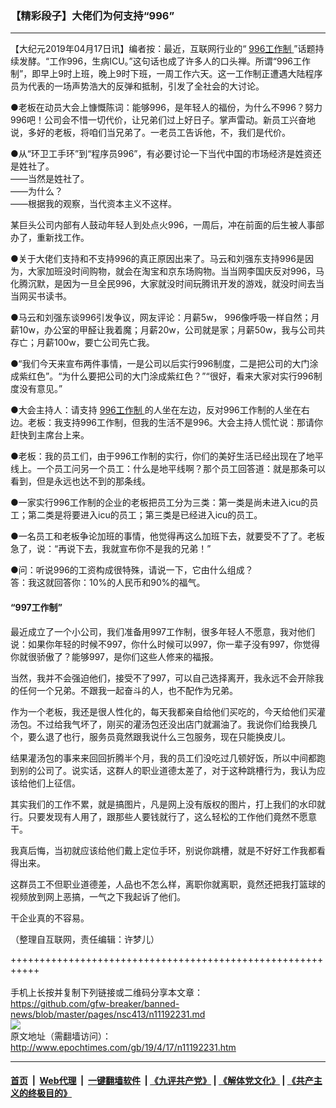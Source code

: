 ### 【精彩段子】大佬们为何支持“996”
------------------------

<p>
 【大纪元2019年04月17日讯】编者按：最近，互联网行业的“
 <a href="http://www.epochtimes.com/gb/tag/996%E5%B7%A5%E4%BD%9C%E5%88%B6.html">
  996工作制
 </a>
 ”话题持续发酵。“工作996，生病ICU。”这句话也成了许多人的口头禅。所谓“996工作制”，即早上9时上班，晚上9时下班，一周工作六天。这一工作制正遭遇大陆程序员为代表的一场声势浩大的反弹和抵制，引发了全社会的大讨论。
</p>
<p>
 ●老板在动员大会上慷慨陈词：能够996，是年轻人的福份，为什么不996？努力996吧！公司会不惜一切代价，让兄弟们过上好日子。掌声雷动。新员工兴奋地说，多好的老板，将咱们当兄弟了。一老员工告诉他，不，我们是代价。
</p>
<p>
 ●从“环卫工手环”到“程序员996”，有必要讨论一下当代中国的市场经济是姓资还是姓社了。
 <br/>
 ——当然是姓社了。
 <br/>
 ——为什么？
 <br/>
 ——根据我的观察，当代资本主义不这样。
</p>
<p>
 某巨头公司内部有人鼓动年轻人到处点火996，一周后，冲在前面的后生被人事部办了，重新找工作。
</p>
<p>
 ●关于大佬们支持和不支持996的真正原因出来了。马云和刘强东支持996是因为，大家加班没时间购物，就会在淘宝和京东场购物。当当网李国庆反对996，马化腾沉默，是因为一旦全民996，大家就没时间玩腾讯开发的游戏，就没时间去当当网买书读书。
</p>
<p>
 ●马云和刘强东谈996引发争议，网友评论：月薪5w， 996像呼吸一样自然；月薪10w，办公室的甲醛让我着魔；月薪20w，公司就是家；月薪50w，我与公司共存亡；月薪100w，要亡公司先亡我。
</p>
<p>
 ●“我们今天来宣布两件事情，一是公司以后实行996制度，二是把公司的大门涂成紫红色”。“为什么要把公司的大门涂成紫红色？”“很好，看来大家对实行996制度没有意见。”
</p>
<p>
 ●大会主持人：请支持
 <a href="http://www.epochtimes.com/gb/tag/996%E5%B7%A5%E4%BD%9C%E5%88%B6.html">
  996工作制
 </a>
 的人坐在左边，反对996工作制的人坐在右边。老板：我支持996工作制，但我的生活不是996。大会主持人慌忙说：那请你赶快到主席台上来。
</p>
<p>
 ●老板：我的员工们，由于996工作制的实行，你们的美好生活已经出现在了地平线上。一个员工问另一个员工：什么是地平线啊？那个员工回答道：就是那条可以看到，但是永远也达不到的那条线。
</p>
<p>
 ●一家实行996工作制的企业的老板把员工分为三类：第一类是尚未进入icu的员工；第二类是将要进入icu的员工；第三类是已经进入icu的员工。
</p>
<p>
 ●一名员工和老板争论加班的事情，他觉得再这么加班下去，就要受不了了。老板急了，说：“再说下去，我就宣布你不是我的兄弟！”
</p>
<p>
 ●问：听说996的工资构成很特殊，请说一下，它由什么组成？
 <br/>
 答：我这就回答你：10%的人民币和90%的福气。
</p>
<h4>
 “997工作制”
</h4>
<p>
 最近成立了一个小公司，我们准备用997工作制，很多年轻人不愿意，我对他们说：如果你年轻的时候不997，你什么时候可以997，你一辈子没有997，你觉得你就很骄傲了？能够997，是你们这些人修来的福报。
</p>
<p>
 当然，我并不会强迫他们，接受不了997，可以自己选择离开，我永远不会开除我的任何一个兄弟。不跟我一起奋斗的人，也不配作为兄弟。
</p>
<p>
 作为一个老板，我还是很人性化的，每天我都亲自给他们买吃的，今天给他们买灌汤包。不过给我气坏了，刚买的灌汤包还没出店门就漏油了。我说你们给我换几个，要么退了也行，服务员竟然跟我说什么三包服务，现在只能换皮儿。
</p>
<p>
 结果灌汤包的事来来回回折腾半个月，我的员工们没吃过几顿好饭，所以中间都跑到别的公司了。说实话，这群人的职业道德太差了，对于这种跳槽行为，我认为应该给他们上征信。
</p>
<p>
 其实我们的工作不累，就是搞图片，凡是网上没有版权的图片，打上我们的水印就行。只要发现有人用了，跟那些人要钱就行了，这么轻松的工作他们竟然不愿意干。
</p>
<p>
 我真后悔，当初就应该给他们戴上定位手环，别说你跳槽，就是不好好工作我都看得出来。
</p>
<p>
 这群员工不但职业道德差，人品也不怎么样，离职你就离职，竟然还把我打篮球的视频放到网上恶搞，一气之下我起诉了他们。
</p>
<p>
 干企业真的不容易。
</p>
<p>
 （整理自互联网，责任编辑：许梦儿）
</p>

+++++++++++++++++++++++++++++++++++++++++++++++++++++++++++<br/><br/>
手机上长按并复制下列链接或二维码分享本文章：<br/>
https://github.com/gfw-breaker/banned-news/blob/master/pages/nsc413/n11192231.md <br/>
<a href='https://github.com/gfw-breaker/banned-news/blob/master/pages/nsc413/n11192231.md'><img src='https://github.com/gfw-breaker/banned-news/blob/master/pages/nsc413/n11192231.md.png'/></a> <br/>
原文地址（需翻墙访问）：http://www.epochtimes.com/gb/19/4/17/n11192231.htm


------------------------
#### [首页](https://github.com/gfw-breaker/banned-news/blob/master/README.md) &nbsp;|&nbsp; [Web代理](https://github.com/labour-camp/helloworld) &nbsp;|&nbsp; [一键翻墙软件](https://github.com/gfw-breaker/nogfw/blob/master/README.md) &nbsp;| [《九评共产党》](https://github.com/gfw-breaker/9ping.md/blob/master/README.md#九评之一评共产党是什么) | [《解体党文化》](https://github.com/gfw-breaker/jtdwh.md/blob/master/README.md) | [《共产主义的终极目的》](https://github.com/gfw-breaker/gczydzjmd.md/blob/master/README.md)


